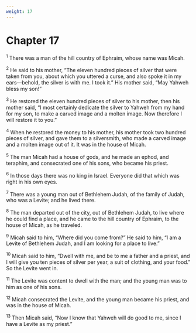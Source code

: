 ```yaml
---
weight: 17
---
```


# Chapter 17

<sup>1</sup> There was a man of the hill country of Ephraim, whose name was Micah. 

<sup>2</sup> He said to his mother, “The eleven hundred pieces of silver that were taken from you, about which you uttered a curse, and also spoke it in my ears—behold, the silver is with me. I took it.” His mother said, “May Yahweh bless my son!” 

<sup>3</sup> He restored the eleven hundred pieces of silver to his mother, then his mother said, “I most certainly dedicate the silver to Yahweh from my hand for my son, to make a carved image and a molten image. Now therefore I will restore it to you.” 

<sup>4</sup> When he restored the money to his mother, his mother took two hundred pieces of silver, and gave them to a silversmith, who made a carved image and a molten image out of it. It was in the house of Micah. 

<sup>5</sup> The man Micah had a house of gods, and he made an ephod, and teraphim, and consecrated one of his sons, who became his priest. 

<sup>6</sup> In those days there was no king in Israel. Everyone did that which was right in his own eyes. 

<sup>7</sup> There was a young man out of Bethlehem Judah, of the family of Judah, who was a Levite; and he lived there. 

<sup>8</sup> The man departed out of the city, out of Bethlehem Judah, to live where he could find a place, and he came to the hill country of Ephraim, to the house of Micah, as he traveled. 

<sup>9</sup> Micah said to him, “Where did you come from?” He said to him, “I am a Levite of Bethlehem Judah, and I am looking for a place to live.” 

<sup>10</sup> Micah said to him, “Dwell with me, and be to me a father and a priest, and I will give you ten pieces of silver per year, a suit of clothing, and your food.” So the Levite went in. 

<sup>11</sup> The Levite was content to dwell with the man; and the young man was to him as one of his sons. 

<sup>12</sup> Micah consecrated the Levite, and the young man became his priest, and was in the house of Micah. 

<sup>13</sup> Then Micah said, “Now I know that Yahweh will do good to me, since I have a Levite as my priest.” 


